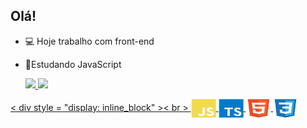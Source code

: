 ## Olá!
- 💻 Hoje trabalho com front-end
- 📝Estudando JavaScript


  <a href="https://github.com/sabrinavalentim">
  <img height="180em" src="https://github-readme-stats.vercel.app/api?username=sabrinavalentim&show_icons=true&theme=dracula&include_all_commits=true&count_private=true"/>
  <img height="180em" src="https://github-readme-stats.vercel.app/api/top-langs/?username=sabrinavalentim&layout=compact&langs_count=7&theme=dracula"/>
</div>
< div style = "display: inline_block" >< br >
  <img align="center" alt="sabrina-Js" height="30" width="40" src="https://raw.githubusercontent.com/devicons/devicon/master/icons/javascript/javascript-plain.svg">
  <img align="center" alt="sabrina-Ts" height="30" width="40" src="https://raw.githubusercontent.com/devicons/devicon/master/icons/typescript/typescript-plain.svg">
  <img align="center" alt="sabrina-HTML" height="30" width="40" src="https://raw.githubusercontent.com/devicons/devicon/master/icons/html5/html5-original.svg">
  <img align="center" alt="Sabrina-CSS" height="30" width="40" src="https://raw.githubusercontent.com/devicons/devicon/master/icons/css3/css3-original.svg">
  </div>
  
